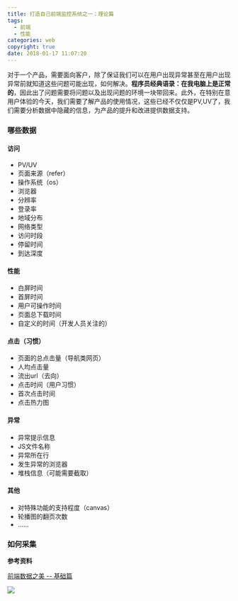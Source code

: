 ```yaml
---
title: 打造自己前端监控系统之一：理论篇
tags:
  - 前端
  - 性能
categories: web
copyright: true
date: 2018-01-17 11:07:20
---
```

对于一个产品，需要面向客户，除了保证我们可以在用户出现异常甚至在用户出现异常前就知道这些问题可能出现，如何解决。**程序员经典语录：在我电脑上是正常的**，因此出了问题需要将问题以及出现问题的环境一块带回来。此外，在特别在意用户体验的今天，我们需要了解产品的使用情况，这些已经不仅仅是PV,UV了，我们需要分析数据中隐藏的信息，为产品的提升和改进提供数据支持。
<!--more-->
### 哪些数据
#### 访问
* PV/UV
* 页面来源（refer）
* 操作系统（os）
* 浏览器
* 分辨率
* 登录率
* 地域分布
* 网络类型
* 访问时段
* 停留时间
* 到达深度

#### 性能
* 白屏时间
* 首屏时间
* 用户可操作时间
* 页面总下载时间
* 自定义的时间（开发人员关注的）

#### 点击（习惯）
* 页面的总点击量（导航类网页）
* 人均点击量
* 流出url（去向）
* 点击时间（用户习惯）
* 首次点击时间
* 点击热力图

#### 异常
* 异常提示信息
* JS文件名称
* 异常所在行
* 发生异常的浏览器
* 堆栈信息（可能需要截取）

#### 其他
* 对特殊功能的支持程度（canvas）
* 轮播图的翻页次数
* ......

### 如何采集


**参考资料**

[前端数据之美 -- 基础篇](http://fex.baidu.com/blog/2014/05/front_end-data/)
[]()

![](http://img.hb.aicdn.com/6ea4b2567fdde276653a78a0dd051f658789146ef831-QMJ9Tm_fw658)